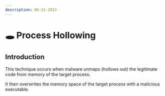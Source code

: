 ```yaml
---
description: 06-21-2023
---
```


# 🕳 Process Hollowing

## Introduction

This technique occurs when malware unmaps (hollows out) the legitimate code from memory of the target process.

It then overwrites the memory space of the target process with a malicious executable.
